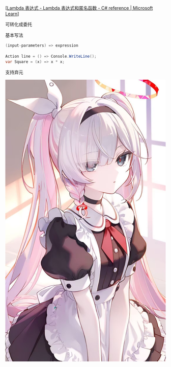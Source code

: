 [[Lambda 表达式 - Lambda 表达式和匿名函数 - C# reference | Microsoft Learn](https://learn.microsoft.com/zh-cn/dotnet/csharp/language-reference/operators/lambda-expressions)]

可转化成委托

基本写法
```c#
(input-parameters) => expression

Action line = () => Console.WriteLine();
var Square = (x) => x * x;

```

支持弃元

![TEST](./../../attachments/pln.jpg)